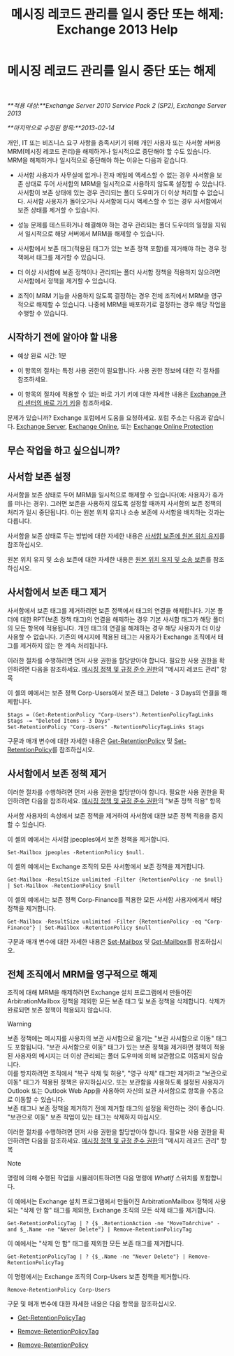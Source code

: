 ﻿---
title: '메시징 레코드 관리를 일시 중단 또는 해제: Exchange 2013 Help'
TOCTitle: 메시징 레코드 관리를 일시 중단 또는 해제
ms:assetid: 631191aa-3bba-4ebf-a727-c48ed2ebe176
ms:mtpsurl: https://technet.microsoft.com/ko-kr/library/Aa998580(v=EXCHG.150)
ms:contentKeyID: 52058086
ms.date: 05/22/2018
mtps_version: v=EXCHG.150
ms.translationtype: MT
---

# 메시징 레코드 관리를 일시 중단 또는 해제

 

_**적용 대상:**Exchange Server 2010 Service Pack 2 (SP2), Exchange Server 2013_

_**마지막으로 수정된 항목:**2013-02-14_

개인, IT 또는 비즈니스 요구 사항을 충족시키기 위해 개인 사용자 또는 사서함 서버용 MRM(메시징 레코드 관리)을 해제하거나 일시적으로 중단해야 할 수도 있습니다. MRM을 해제하거나 일시적으로 중단해야 하는 이유는 다음과 같습니다.

  - 사서함 사용자가 사무실에 없거나 전자 메일에 액세스할 수 없는 경우 사서함을 보존 상대로 두어 사서함의 MRM을 일시적으로 사용하지 않도록 설정할 수 있습니다. 사서함이 보존 상태에 있는 경우 관리되는 폴더 도우미가 더 이상 처리할 수 없습니다. 사서함 사용자가 돌아오거나 사서함에 다시 액세스할 수 있는 경우 사서함에서 보존 상태를 제거할 수 있습니다.

  - 성능 문제를 테스트하거나 해결해야 하는 경우 관리되는 폴더 도우미의 일정을 지워서 일시적으로 해당 서버에서 MRM을 해제할 수 있습니다.

  - 사서함에서 보존 태그(적용된 태그가 있는 보존 정책 포함)를 제거해야 하는 경우 정책에서 태그를 제거할 수 있습니다.

  - 더 이상 사서함에 보존 정책이나 관리되는 폴더 사서함 정책을 적용하지 않으려면 사서함에서 정책을 제거할 수 있습니다.

  - 조직이 MRM 기능을 사용하지 않도록 결정하는 경우 전체 조직에서 MRM을 영구적으로 해제할 수 있습니다. 나중에 MRM을 배포하기로 결정하는 경우 해당 작업을 수행할 수 있습니다.

## 시작하기 전에 알아야 할 내용

  - 예상 완료 시간: 1분

  - 이 항목의 절차는 특정 사용 권한이 필요합니다. 사용 권한 정보에 대한 각 절차를 참조하세요.

  - 이 항목의 절차에 적용할 수 있는 바로 가기 키에 대한 자세한 내용은 [Exchange 관리 센터의 바로 가기 키](keyboard-shortcuts-in-the-exchange-admin-center-exchange-online-protection-help.md)을 참조하세요.

문제가 있습니까? Exchange 포럼에서 도움을 요청하세요. 포럼 주소는 다음과 같습니다. [Exchange Server](https://go.microsoft.com/fwlink/p/?linkid=60612), [Exchange Online](https://go.microsoft.com/fwlink/p/?linkid=267542), 또는 [Exchange Online Protection](https://go.microsoft.com/fwlink/p/?linkid=285351)

## 무슨 작업을 하고 싶으십니까?

## 사서함 보존 설정

사서함을 보존 상태로 두어 MRM을 일시적으로 해제할 수 있습니다(예: 사용자가 휴가를 떠나는 경우). 그러면 보존을 사용하지 않도록 설정할 때까지 사서함의 보존 정책의 처리가 일시 중단됩니다. 이는 원본 위치 유지나 소송 보존에 사서함을 배치하는 것과는 다릅니다.

사서함을 보존 상태로 두는 방법에 대한 자세한 내용은 [사서함 보존에 원본 위치 유지](place-a-mailbox-on-retention-hold-exchange-2013-help.md)를 참조하십시오.

원본 위치 유지 및 소송 보존에 대한 자세한 내용은 [원본 위치 유지 및 소송 보존](in-place-hold-and-litigation-hold-exchange-2013-help.md)를 참조하십시오.

## 사서함에서 보존 태그 제거

사서함에서 보존 태그를 제거하려면 보존 정책에서 태그의 연결을 해제합니다. 기본 폴더에 대한 RPT(보존 정책 태그)의 연결을 해제하는 경우 기본 사서함 태그가 해당 폴더의 모든 항목에 적용됩니다. 개인 태그의 연결을 해제하는 경우 해당 사용자가 더 이상 사용할 수 없습니다. 기존의 메시지에 적용된 태그는 사용자가 Exchange 조직에서 태그를 제거하지 않는 한 계속 처리됩니다.

이러한 절차를 수행하려면 먼저 사용 권한을 할당받아야 합니다. 필요한 사용 권한을 확인하려면 다음을 참조하세요. [메시징 정책 및 규정 준수 권한](messaging-policy-and-compliance-permissions-exchange-2013-help.md)의 "메시지 레코드 관리" 항목

이 셸의 예에서는 보존 정책 Corp-Users에서 보존 태그 Delete - 3 Days의 연결을 해제합니다.

    $tags = (Get-RetentionPolicy "Corp-Users").RetentionPolicyTagLinks
    $tags -= "Deleted Items - 3 Days"
    Set-RetentionPolicy "Corp-Users" -RetentionPolicyTagLinks $tags

구문과 매개 변수에 대한 자세한 내용은 [Get-RetentionPolicy](https://technet.microsoft.com/ko-kr/library/dd298086\(v=exchg.150\)) 및 [Set-RetentionPolicy](https://technet.microsoft.com/ko-kr/library/dd335196\(v=exchg.150\))를 참조하십시오.

## 사서함에서 보존 정책 제거

이러한 절차를 수행하려면 먼저 사용 권한을 할당받아야 합니다. 필요한 사용 권한을 확인하려면 다음을 참조하세요. [메시징 정책 및 규정 준수 권한](messaging-policy-and-compliance-permissions-exchange-2013-help.md)의 "보존 정책 적용" 항목

사서함 사용자의 속성에서 보존 정책을 제거하여 사서함에 대한 보존 정책 적용을 중지할 수 있습니다.

이 셸의 예에서는 사서함 jpeoples에서 보존 정책을 제거합니다.

    Set-Mailbox jpeoples -RetentionPolicy $null.

이 셸의 예에서는 Exchange 조직의 모든 사서함에서 보존 정책을 제거합니다.

    Get-Mailbox -ResultSize unlimited -Filter {RetentionPolicy -ne $null} | Set-Mailbox -RetentionPolicy $null

이 셸의 예에서는 보존 정책 Corp-Finance를 적용한 모든 사서함 사용자에게서 해당 정책을 제거합니다.

    Get-Mailbox -ResultSize unlimited -Filter {RetentionPolicy -eq "Corp-Finance"} | Set-Mailbox -RetentionPolicy $null

구문과 매개 변수에 대한 자세한 내용은 [Set-Mailbox](https://technet.microsoft.com/ko-kr/library/bb123981\(v=exchg.150\)) 및 [Get-Mailbox](https://technet.microsoft.com/ko-kr/library/bb123685\(v=exchg.150\))를 참조하십시오.

## 전체 조직에서 MRM을 영구적으로 해제

조직에 대해 MRM을 해제하려면 Exchange 설치 프로그램에서 만들어진 ArbitrationMailbox 정책을 제외한 모든 보존 태그 및 보존 정책을 삭제합니다. 삭제가 완료되면 보존 정책이 적용되지 않습니다.


> [!WARNING]
> 보존 정책에는 메시지를 사용자의 보관 사서함으로 옮기는 "보관 사서함으로 이동" 태그도 포함됩니다. "보관 사서함으로 이동" 태그가 있는 보존 정책을 제거하면 정책이 적용된 사용자의 메시지는 더 이상 관리되는 폴더 도우미에 의해 보관함으로 이동되지 않습니다.<BR>이를 방지하려면 조직에서 "복구 삭제 및 허용", "영구 삭제" 태그만 제거하고 "보관으로 이동" 태그가 적용된 정책은 유지하십시오. 또는 보관함을 사용하도록 설정된 사용자가 Outlook 또는 Outlook Web App을 사용하여 자신의 보관 사서함으로 항목을 수동으로 이동할 수 있습니다.<BR>보존 태그나 보존 정책을 제거하기 전에 제거할 태그의 설정을 확인하는 것이 좋습니다. "보관으로 이동" 보존 작업이 있는 태그는 삭제하지 마십시오.



이러한 절차를 수행하려면 먼저 사용 권한을 할당받아야 합니다. 필요한 사용 권한을 확인하려면 다음을 참조하세요. [메시징 정책 및 규정 준수 권한](messaging-policy-and-compliance-permissions-exchange-2013-help.md)의 "메시지 레코드 관리" 항목


> [!NOTE]
> 명령에 의해 수행된 작업을 시뮬레이트하려면 다음 명령에 <EM>WhatIf</EM> 스위치를 포함합니다.



이 예에서는 Exchange 설치 프로그램에서 만들어진 ArbitrationMailbox 정책에 사용되는 "삭제 안 함" 태그를 제외한, Exchange 조직의 모든 삭제 태그를 제거합니다.

    Get-RetentionPolicyTag | ? {$_.RetentionAction -ne "MoveToArchive" -and $_.Name -ne "Never Delete"} | Remove-RetentionPolicyTag

이 예에서는 "삭제 안 함" 태그를 제외한 모든 보존 태그를 제거합니다.

    Get-RetentionPolicyTag | ? {$_.Name -ne "Never Delete"} | Remove-RetentionPolicyTag

이 명령에서는 Exchange 조직의 Corp-Users 보존 정책을 제거합니다.

    Remove-RetentionPolicy Corp-Users

구문 및 매개 변수에 대한 자세한 내용은 다음 항목을 참조하십시오.

  - [Get-RetentionPolicyTag](https://technet.microsoft.com/ko-kr/library/dd298009\(v=exchg.150\))

  - [Remove-RetentionPolicyTag](https://technet.microsoft.com/ko-kr/library/dd335092\(v=exchg.150\))

  - [Remove-RetentionPolicy](https://technet.microsoft.com/ko-kr/library/dd297962\(v=exchg.150\))

